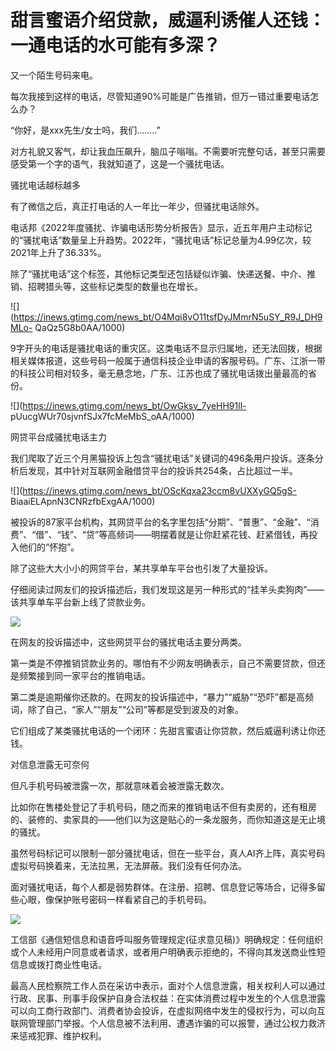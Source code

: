 # 甜言蜜语介绍贷款，威逼利诱催人还钱：一通电话的水可能有多深？

又一个陌生号码来电。

每次我接到这样的电话，尽管知道90%可能是广告推销，但万一错过重要电话怎么办？

“你好，是xxx先生/女士吗，我们..……”

对方礼貌又客气，却让我血压飙升，脑瓜子嗡嗡。不需要听完整句话，甚至只需要感受第一个字的语气，我就知道了，这是一个骚扰电话。

骚扰电话越标越多

有了微信之后，真正打电话的人一年比一年少，但骚扰电话除外。

电话邦《2022年度骚扰、诈骗电话形势分析报告》显示，近五年用户主动标记的“骚扰电话”数量呈上升趋势。2022年，“骚扰电话”标记总量为4.99亿次，较2021年上升了36.33%。

除了“骚扰电话”这个标签，其他标记类型还包括疑似诈骗、快递送餐、中介、推销、招聘猎头等，这些标记类型的数量也在增长。

![](https://inews.gtimg.com/news_bt/O4Mqi8vO11tsfDyJMmrN5uSY_R9J_DH9MLo-
QaQz5G8b0AA/1000)

9字开头的电话是骚扰电话的重灾区。这类电话不显示归属地，还无法回拨，根据相关媒体报道，这些号码一般属于通信科技企业申请的客服号码。广东、江浙一带的科技公司相对较多，毫无悬念地，广东、江苏也成了骚扰电话拨出量最高的省份。

![](https://inews.gtimg.com/news_bt/OwGksv_7yeHH91ll-
pUucgWUr70sjvnfSJx7fcMeMbS_oAA/1000)

网贷平台成骚扰电话主力

我们爬取了近三个月黑猫投诉上包含“骚扰电话”关键词的496条用户投诉。逐条分析后发现，其中针对互联网金融借贷平台的投诉共254条，占比超过一半。

![](https://inews.gtimg.com/news_bt/OScKqxa23ccm8vUXXyGQ5gS-
BiaaiELApnN3CNRzfbExgAA/1000)

被投诉的87家平台机构，其网贷平台的名字里包括“分期”、“普惠”、“金融”、“消费”、“借”、“钱”、“贷”等高频词——明摆着就是让你赶紧花钱、赶紧借钱，再投入他们的“怀抱”。

除了这些大大小小的网贷平台，某共享单车平台也引发了大量投诉。

仔细阅读过网友们的投诉描述后，我们发现这是另一种形式的“挂羊头卖狗肉”——该共享单车平台新上线了贷款业务。

![](https://inews.gtimg.com/news_bt/Or72njvF9yjRFreIQrzaJb3Vw2SSQjyxgisu2SmCh71vgAA/1000)

在网友的投诉描述中，这些网贷平台的骚扰电话主要分两类。

第一类是不停推销贷款业务的。哪怕有不少网友明确表示，自己不需要贷款，但还是频繁接到同一家平台的推销电话。

第二类是逾期催你还款的。在网友的投诉描述中，“暴力”“威胁”“恐吓”都是高频词，除了自己，“家人”“朋友”“公司”等都是受到波及的对象。

它们组成了某类骚扰电话的一个闭环：先甜言蜜语让你贷款，然后威逼利诱让你还钱。

对信息泄露无可奈何

但凡手机号码被泄露一次，那就意味着会被泄露无数次。

比如你在售楼处登记了手机号码，随之而来的推销电话不但有卖房的，还有租房的、装修的、卖家具的——他们以为这是贴心的一条龙服务，而你知道这是无止境的骚扰。

虽然号码标记可以限制一部分骚扰电话，但在一些平台，真人AI齐上阵，真实号码虚拟号码换着来，无法拉黑，无法屏蔽。我们没有任何办法。

面对骚扰电话，每个人都是弱势群体。在注册、招聘、信息登记等场合，记得多留些心眼，像保护账号密码一样看紧自己的手机号码。

![](https://inews.gtimg.com/news_bt/OdtBbLc7o76AyetOw5UnMQgPKVDZRp3Ulv_kB4iQA1LAIAA/1000)

工信部《通信短信息和语音呼叫服务管理规定(征求意见稿)》明确规定：任何组织或个人未经用户同意或者请求，或者用户明确表示拒绝的，不得向其发送商业性短信息或拨打商业性电话。

最高人民检察院工作人员在采访中表示，面对个人信息泄露，相关权利人可以通过行政、民事、刑事手段保护自身合法权益：在实体消费过程中发生的个人信息泄露可以向工商行政部门、消费者协会投诉，在虚拟网络中发生的侵权行为，可以向互联网管理部门举报。个人信息被不法利用、遭遇诈骗的可以报警，通过公权力救济来惩戒犯罪、维护权利。

